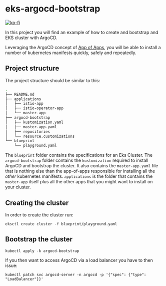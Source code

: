 # eks-argocd-bootstrap

[![ko-fi](https://www.ko-fi.com/img/githubbutton_sm.svg)](https://ko-fi.com/R5R51LJWE)

In this project you will find an example of how to create and bootstrap and EKS cluster with ArgoCD.

Leveraging the ArgoCD concept of [App of Apps](https://argoproj.github.io/argo-cd/operator-manual/declarative-setup/#app-of-apps),
you will be able to install a number of kubernetes manifests quickly, safely and repeatedly.

## Project structure

The project structure should be similar to this:

```bash
.
├── README.md
├── applications
│   ├── istio-app
│   ├── istio-operator-app
│   └── master-app
├── argocd-bootstrap
│   ├── kustomization.yaml
│   ├── master-app.yaml
│   ├── repositories
│   └── resource.customizations
└── blueprint
    └── playground.yaml
``` 

The `blueprint` folder contains the specifications for an Eks Cluster.
The `argocd-bootstrap` folder contains the `kustomization` required to install ArgoCD and bootstrap the cluster. It also
contains the `master-app.yaml` file that is nothing else than the app-of-apps responsible for installing all the _other_ kubernetes manifests.
`applications` is the folder that contains the `master-app` itself plus all the other apps that you might want to install on your cluster.

## Creating the cluster

In order to create the cluster run:

`eksctl create cluster -f blueprint/playground.yaml`

## Bootstrap the cluster

`kubectl apply -k argocd-bootstrap`

If you then want to access ArgoCD via a load balancer you have to then issue:

`kubectl patch svc argocd-server -n argocd -p '{"spec": {"type": "LoadBalancer"}}'`
